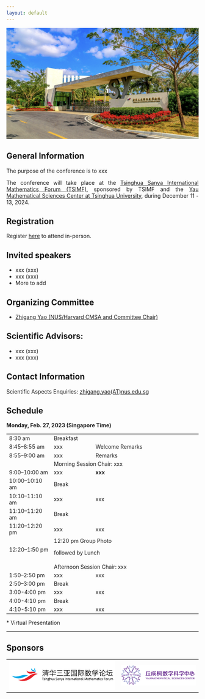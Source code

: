 ```yaml
---
layout: default
---
```

![tour](./pic/tour-tsimf.png)

## General Information
 <p style="text-align:justify;">
 The purpose of the conference is to xxx
 </p>


 <p style="text-align:justify;">
The conference will take place at the <a href="http://www.tsimf.cn/">Tsinghua Sanya International Mathematics Forum (TSIMF)</a>, sponsored by TSIMF and the <a href="https://ymsc.tsinghua.edu.cn/en/">Yau Mathematical Sciences Center at Tsinghua University</a>, during December 11 - 13, 2024.
 </p>

## Registration
Register [here](URL-TBA) to attend in-person.
## Invited speakers 
* xxx (xxx)
* xxx (xxx)
* More to add

## Organizing Committee
* [Zhigang Yao (NUS/Harvard CMSA and Committee Chair)](https://zhigang-yao.github.io/)

## Scientific Advisors: 
* xxx (xxx)
* xxx (xxx)
  
## Contact Information
Scientific Aspects Enquiries: <a href="mailto:zhigang.yao@nus.edu.sg">zhigang.yao(AT)nus.edu.sg</a>

## Schedule

<p><strong>Monday, Feb. 27, 2023 (Singapore Time)</strong></p>

<table width="820">
<tbody>
<tr>
<td width="170">8:30 am</td>
<td colspan="2" width="562">Breakfast</td>
</tr>
<tr>
<td width="170">8:45–8:55 am</td>
<td width="180">xxx</td>
<td width="500">Welcome Remarks</td>
</tr>
<tr>
<td width="170">8:55–9:00 am</td>
<td width="180">xxx</td>
<td width="500">Remarks</td>
</tr>
<tr>
<td width="170"></td>
<td colspan="2" width="562">Morning Session Chair: xxx</td>
</tr>
<tr>
<td width="170">9:00–10:00 am</td>
<td width="180">xxx</td>
<td width="500"><strong>xxx</td>
</tr>
<tr>
<td width="170">10:00–10:10 am</td>
<td colspan="2" width="562">Break</td>
</tr>
<tr>
<td width="170">10:10–11:10 am</td>
<td width="180">xxx</td>
<td width="500">xxx</td>
</tr>
<tr>
<td width="170">11:10–11:20 am</td>
<td colspan="2" width="562">Break</td>
</tr>
<tr>
<td width="170">11:20–12:20 pm</td>
<td width="180">xxx</td>
<td width="500">xxx</td>
</tr>
<tr>
<td width="170"> 12:20–1:50 pm</td>
<td colspan="2" width="562">12:20 pm Group Photo</p>
<p>followed by Lunch</td>
</tr>
<tr>
<td width="170"></td>
<td colspan="2" width="562">Afternoon Session Chair: xxx</td>
</tr>
<tr>
<td width="170">1:50–2:50 pm</td>
<td width="180">xxx</td>
<td width="500">xxx</td>
</tr>
<tr>
<td width="170">2:50–3:00 pm</td>
<td colspan="2" width="562">Break</td>
</tr>
<tr>
<td width="170">3:00-4:00 pm</td>
<td width="180">xxx</td>
<td width="500">xxx</td>
</tr>
<tr>
<td width="170">4:00-4:10 pm</td>
<td colspan="2" width="562">Break</td>
</tr>
<tr>
<td width="170">4:10-5:10 pm</td>
<td width="180">xxx</td>
<td width="500">xxx</td>
</tr>
</tbody>
</table>

<p>* Virtual Presentation</p>
<hr />



## Sponsors
<!-- ![yanqi](./pic/yanqi_small.png)
![ymsc](./pic/yanqi_small.png) -->

<table>
<tr>
<td><img src="./pic/tsimf.png" alt="tsimf_logo"></td>
<td><img src="./pic/YMSC_small.png" alt="ymsc_logo"></td>
</tr>
</table>